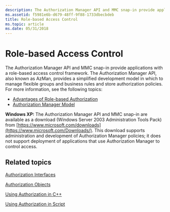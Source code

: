 ```yaml
---
description: The Authorization Manager API and MMC snap-in provide applications with a role-based access control framework.
ms.assetid: f5981e6b-d679-48ff-9f88-1733dbecbdeb
title: Role-based Access Control
ms.topic: article
ms.date: 05/31/2018
---
```


# Role-based Access Control

The Authorization Manager API and MMC snap-in provide applications with a role-based access control framework. The Authorization Manager API, also known as AzMan, provides a simplified development model in which to manage flexible groups and business rules and store authorization policies. For more information, see the following topics:

-   [Advantages of Role-based Authorization](advantages-of-role-based-authorization.md)
-   [Authorization Manager Model](authorization-manager-model.md)

**Windows XP:** The Authorization Manager API and MMC snap-in are available as a download (Windows Server 2003 Administration Tools Pack) from [https://www.microsoft.com/downloads](https://www.microsoft.com/Downloads/). This download supports administration and development of Authorization Manager policies; it does not support deployment of applications that use Authorization Manager to control access.

## Related topics

<dl> <dt>

[Authorization Interfaces](authorization-interfaces.md)
</dt> <dt>

[Authorization Objects](authorization-objects.md)
</dt> <dt>

[Using Authorization in C++](using-authorization-in-c--.md)
</dt> <dt>

[Using Authorization in Script](using-authorization-in-script.md)
</dt> </dl>

 

 



